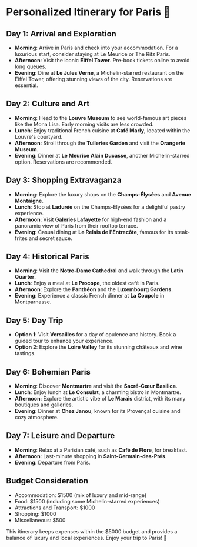 # Personalized Itinerary for Paris 🎯

## Day 1: Arrival and Exploration
- **Morning**: Arrive in Paris and check into your accommodation. For a luxurious start, consider staying at Le Meurice or The Ritz Paris.
- **Afternoon**: Visit the iconic **Eiffel Tower**. Pre-book tickets online to avoid long queues.
- **Evening**: Dine at **Le Jules Verne**, a Michelin-starred restaurant on the Eiffel Tower, offering stunning views of the city. Reservations are essential.

## Day 2: Culture and Art
- **Morning**: Head to the **Louvre Museum** to see world-famous art pieces like the Mona Lisa. Early morning visits are less crowded.
- **Lunch**: Enjoy traditional French cuisine at **Café Marly**, located within the Louvre's courtyard.
- **Afternoon**: Stroll through the **Tuileries Garden** and visit the **Orangerie Museum**.
- **Evening**: Dinner at **Le Meurice Alain Ducasse**, another Michelin-starred option. Reservations are recommended.

## Day 3: Shopping Extravaganza
- **Morning**: Explore the luxury shops on the **Champs-Élysées** and **Avenue Montaigne**.
- **Lunch**: Stop at **Ladurée** on the Champs-Élysées for a delightful pastry experience.
- **Afternoon**: Visit **Galeries Lafayette** for high-end fashion and a panoramic view of Paris from their rooftop terrace.
- **Evening**: Casual dining at **Le Relais de l'Entrecôte**, famous for its steak-frites and secret sauce.

## Day 4: Historical Paris
- **Morning**: Visit the **Notre-Dame Cathedral** and walk through the **Latin Quarter**.
- **Lunch**: Enjoy a meal at **Le Procope**, the oldest café in Paris.
- **Afternoon**: Explore the **Panthéon** and the **Luxembourg Gardens**.
- **Evening**: Experience a classic French dinner at **La Coupole** in Montparnasse.

## Day 5: Day Trip
- **Option 1**: Visit **Versailles** for a day of opulence and history. Book a guided tour to enhance your experience.
- **Option 2**: Explore the **Loire Valley** for its stunning châteaux and wine tastings.

## Day 6: Bohemian Paris
- **Morning**: Discover **Montmartre** and visit the **Sacré-Cœur Basilica**.
- **Lunch**: Enjoy lunch at **Le Consulat**, a charming bistro in Montmartre.
- **Afternoon**: Explore the artistic vibe of **Le Marais** district, with its many boutiques and galleries.
- **Evening**: Dinner at **Chez Janou**, known for its Provençal cuisine and cozy atmosphere.

## Day 7: Leisure and Departure
- **Morning**: Relax at a Parisian café, such as **Café de Flore**, for breakfast.
- **Afternoon**: Last-minute shopping in **Saint-Germain-des-Prés**.
- **Evening**: Departure from Paris.

## Budget Consideration
- Accommodation: $1500 (mix of luxury and mid-range)
- Food: $1500 (including some Michelin-starred experiences)
- Attractions and Transport: $1000
- Shopping: $1000
- Miscellaneous: $500

This itinerary keeps expenses within the $5000 budget and provides a balance of luxury and local experiences. Enjoy your trip to Paris! 🗼